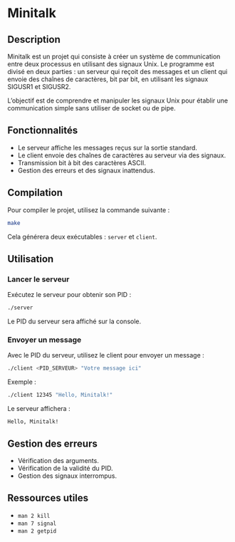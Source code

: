 # Minitalk

## Description

Minitalk est un projet qui consiste à créer un système de communication entre deux processus en utilisant des signaux Unix. Le programme est divisé en deux parties : un serveur qui reçoit des messages et un client qui envoie des chaînes de caractères, bit par bit, en utilisant les signaux SIGUSR1 et SIGUSR2.

L’objectif est de comprendre et manipuler les signaux Unix pour établir une communication simple sans utiliser de socket ou de pipe.

## Fonctionnalités

- Le serveur affiche les messages reçus sur la sortie standard.
- Le client envoie des chaînes de caractères au serveur via des signaux.
- Transmission bit à bit des caractères ASCII.
- Gestion des erreurs et des signaux inattendus.

## Compilation

Pour compiler le projet, utilisez la commande suivante :

```bash
make
```

Cela générera deux exécutables : `server` et `client`.

## Utilisation

### Lancer le serveur

Exécutez le serveur pour obtenir son PID :

```bash
./server
```

Le PID du serveur sera affiché sur la console.

### Envoyer un message

Avec le PID du serveur, utilisez le client pour envoyer un message :

```bash
./client <PID_SERVEUR> "Votre message ici"
```

Exemple :

```bash
./client 12345 "Hello, Minitalk!"
```

Le serveur affichera :

```
Hello, Minitalk!
```

## Gestion des erreurs

- Vérification des arguments.
- Vérification de la validité du PID.
- Gestion des signaux interrompus.

## Ressources utiles

- `man 2 kill`
- `man 7 signal`
- `man 2 getpid`
